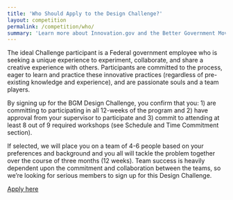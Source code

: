 ```yaml
---
title: 'Who Should Apply to the Design Challenge?'
layout: competition
permalink: /competition/who/
summary: 'Learn more about Innovation.gov and the Better Government Movement'
---
```


The ideal Challenge participant is a Federal government employee who is seeking a unique experience to experiment, collaborate, and share a creative experience with others. Participants are committed to the process, eager to learn and practice these innovative practices (regardless of pre-existing knowledge and experience), and are passionate souls and a team players.

By signing up for the BGM Design Challenge, you confirm that you: 1) are committing to participating in all 12-weeks of the program and 2) have approval from your supervisor to participate and 3) commit to attending at least 8 out of 9 required workshops (see Schedule and Time Commitment section).

If selected, we will place you on a team of 4-6 people based on your preferences and background and you all will tackle the problem together over the course of three months (12 weeks). Team success is heavily dependent upon the commitment and collaboration between the teams, so we’re looking for serious members to sign up for this Design Challenge.

<a class="usa-button" href="https://goo.gl/forms/Q5CvOTsLLiH4H2oy2">Apply here</a>
